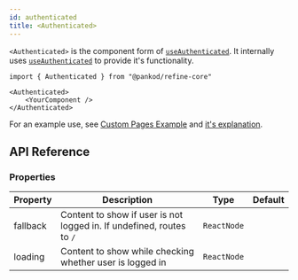 ```yaml
---
id: authenticated
title: <Authenticated>
---
```


`<Authenticated>` is the component form of [`useAuthenticated`][useAuthenticated]. It internally uses [`useAuthenticated`][useAuthenticated] to provide it's functionality.

```tsx
import { Authenticated } from "@pankod/refine-core"

<Authenticated>
    <YourComponent />
</Authenticated>
```

For an example use, see [Custom Pages Example][Custom Pages Example] and [it's explanation][Custom Pages Explanation].

## API Reference

### Properties

| Property | Description                                                           | Type        | Default |
| -------- | --------------------------------------------------------------------- | ----------- | ------- |
| fallback | Content to show if user is not logged in. If undefined, routes to `/` | `ReactNode` |         |
| loading  | Content to show while checking whether user is logged in              | `ReactNode` |         |

[useAuthenticated]: /api-references/hooks/auth/useAuthenticated.md
[Custom Pages Explanation]: /guides-and-concepts/custom-pages.md#authenticated-custom-pages
[Custom Pages Example]: /examples/custom-pages.md
